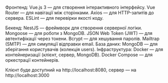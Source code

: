 Фронтенд:
Vue.js 3 — для створення інтерактивного інтерфейсу.
Vue Router — для навігації між сторінками.
Axios — для HTTP-запитів до сервера.
ESLint — для перевірки якості коду.

Бекенд:
NestJS — фреймворк для створення серверної логіки.
Mongoose — для роботи з MongoDB.
JSON Web Token (JWT) — для автентифікації через токени.
Bcrypt — для хешування паролів.
Mailtrap (SMTP) — для симуляції відправки email.
База даних:
MongoDB — для зберігання користувачів (колекція users).
Інфраструктура:
Docker — для контейнеризації (клієнт, сервер, MongoDB).
Docker Compose — для оркестрації контейнерів.

Клієнт буде доступний на http://localhost:8080, сервер — на http://localhost:3000
